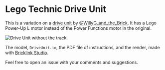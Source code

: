 # Lego Technic Drive Unit

This is a variation on a [drive unit](https://www.youtube.com/shorts/hlt01rP08Dk) by [@WillyG_and_the_Brick](https://www.youtube.com/@WillyG_and_the_Brick/shorts). It has a Lego Power-Up L motor instead of the Power Functions motor in the original.

![Drive Unit without the track.](./DriveUnit.png?raw=true)

The model, `DriveUnit.io`, the PDF file of instructions, and the render, made with [Bricklink Studio](https://www.bricklink.com/v3/studio/download.page). 

Feel free to open an issue with your comments and suggestions.
